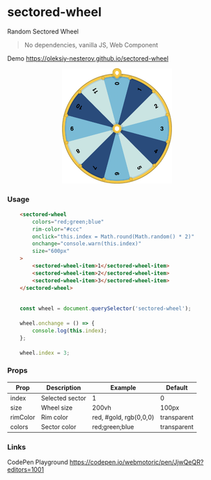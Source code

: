 # sectored-wheel
Random Sectored Wheel
> No dependencies, vanilla JS, Web Component

Demo https://oleksiy-nesterov.github.io/sectored-wheel

<p align="center" width="100%">
    <img width="50%" src="https://raw.githubusercontent.com/oleksiy-nesterov/sectored-wheel/main/wheel.png" />
</p>

### Usage

```html
    <sectored-wheel
        colors="red;green;blue"
        rim-color="#ccc"
        onclick="this.index = Math.round(Math.random() * 2)"
        onchange="console.warn(this.index)"
        size="600px"
    >
        <sectored-wheel-item>1</sectored-wheel-item>
        <sectored-wheel-item>2</sectored-wheel-item>
        <sectored-wheel-item>3</sectored-wheel-item>
    </sectored-wheel>
```

```javascript

    const wheel = document.querySelector('sectored-wheel');

    wheel.onchange = () => {
        console.log(this.index);
    };
    
    wheel.index = 3;
```

### Props

| Prop     | Description      | Example                | Default     |
|----------|------------------|------------------------|-------------|
| index    | Selected sector  | 1                      | 0           |
| size     | Wheel size       | 200vh                  | 100px       |
| rimColor | Rim color        | red, #gold, rgb(0,0,0) | transparent |
| colors   | Sector color     | red;green;blue         | transparent |

### Links

CodePen Playground https://codepen.io/webmotoric/pen/JjwQeQR?editors=1001



